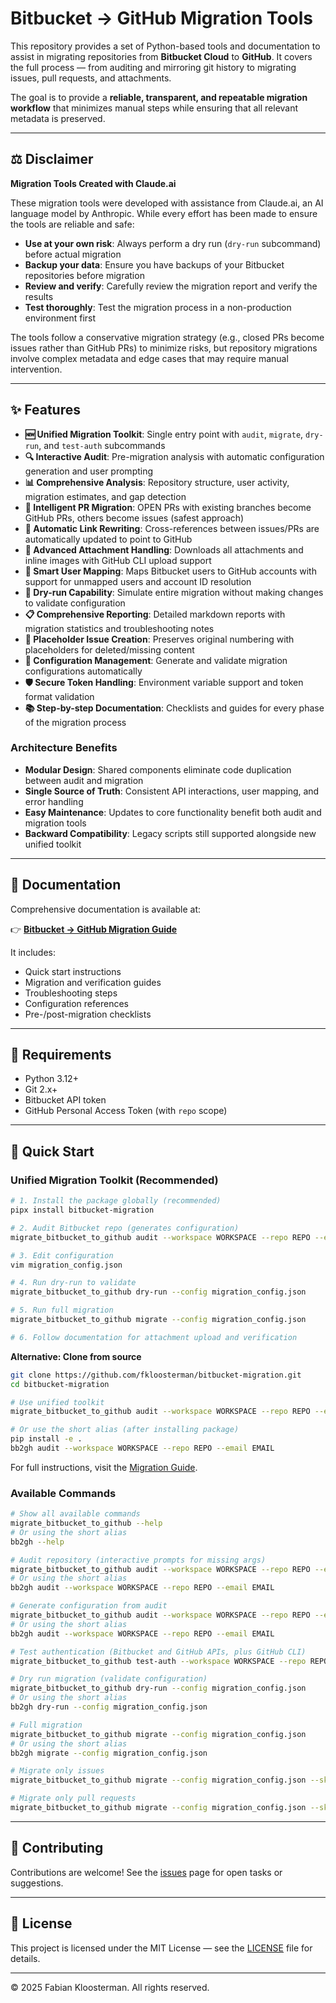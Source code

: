 # Bitbucket → GitHub Migration Tools

This repository provides a set of Python-based tools and documentation to assist in migrating repositories from **Bitbucket Cloud** to **GitHub**. It covers the full process — from auditing and mirroring git history to migrating issues, pull requests, and attachments.

The goal is to provide a **reliable, transparent, and repeatable migration workflow** that minimizes manual steps while ensuring that all relevant metadata is preserved.

---

## ⚖️ Disclaimer

**Migration Tools Created with Claude.ai**

These migration tools were developed with assistance from Claude.ai, an AI language model by Anthropic. While every effort has been made to ensure the tools are reliable and safe:

- **Use at your own risk**: Always perform a dry run (`dry-run` subcommand) before actual migration
- **Backup your data**: Ensure you have backups of your Bitbucket repositories before migration
- **Review and verify**: Carefully review the migration report and verify the results
- **Test thoroughly**: Test the migration process in a non-production environment first

The tools follow a conservative migration strategy (e.g., closed PRs become issues rather than GitHub PRs) to minimize risks, but repository migrations involve complex metadata and edge cases that may require manual intervention.

---

## ✨ Features

* **🆕 Unified Migration Toolkit**: Single entry point with `audit`, `migrate`, `dry-run`, and `test-auth` subcommands
* **🔍 Interactive Audit**: Pre-migration analysis with automatic configuration generation and user prompting
* **📊 Comprehensive Analysis**: Repository structure, user activity, migration estimates, and gap detection
* **🔄 Intelligent PR Migration**: OPEN PRs with existing branches become GitHub PRs, others become issues (safest approach)
* **🔗 Automatic Link Rewriting**: Cross-references between issues/PRs are automatically updated to point to GitHub
* **📎 Advanced Attachment Handling**: Downloads all attachments and inline images with GitHub CLI upload support
* **👥 Smart User Mapping**: Maps Bitbucket users to GitHub accounts with support for unmapped users and account ID resolution
* **🧪 Dry-run Capability**: Simulate entire migration without making changes to validate configuration
* **📋 Comprehensive Reporting**: Detailed markdown reports with migration statistics and troubleshooting notes
* **🔢 Placeholder Issue Creation**: Preserves original numbering with placeholders for deleted/missing content
* **📄 Configuration Management**: Generate and validate migration configurations automatically
* **🛡️  Secure Token Handling**: Environment variable support and token format validation
* **📚 Step-by-step Documentation**: Checklists and guides for every phase of the migration process

### Architecture Benefits

* **Modular Design**: Shared components eliminate code duplication between audit and migration
* **Single Source of Truth**: Consistent API interactions, user mapping, and error handling
* **Easy Maintenance**: Updates to core functionality benefit both audit and migration tools
* **Backward Compatibility**: Legacy scripts still supported alongside new unified toolkit

---

## 📘 Documentation

Comprehensive documentation is available at:

👉 **[Bitbucket → GitHub Migration Guide](https://fkloosterman.github.io/bitbucket-migration/)**

It includes:

* Quick start instructions
* Migration and verification guides
* Troubleshooting steps
* Configuration references
* Pre-/post-migration checklists

---

## 🧰 Requirements

* Python 3.12+
* Git 2.x+
* Bitbucket API token
* GitHub Personal Access Token (with `repo` scope)

---

## 🚀 Quick Start

### Unified Migration Toolkit (Recommended)

```bash
# 1. Install the package globally (recommended)
pipx install bitbucket-migration

# 2. Audit Bitbucket repo (generates configuration)
migrate_bitbucket_to_github audit --workspace WORKSPACE --repo REPO --email EMAIL

# 3. Edit configuration
vim migration_config.json

# 4. Run dry-run to validate
migrate_bitbucket_to_github dry-run --config migration_config.json

# 5. Run full migration
migrate_bitbucket_to_github migrate --config migration_config.json

# 6. Follow documentation for attachment upload and verification
```

**Alternative: Clone from source**
```bash
git clone https://github.com/fkloosterman/bitbucket-migration.git
cd bitbucket-migration

# Use unified toolkit
migrate_bitbucket_to_github audit --workspace WORKSPACE --repo REPO --email EMAIL

# Or use the short alias (after installing package)
pip install -e .
bb2gh audit --workspace WORKSPACE --repo REPO --email EMAIL
```

For full instructions, visit the [Migration Guide](https://fkloosterman.github.io/bitbucket-migration/migration_guide/).

### Available Commands

```bash
# Show all available commands
migrate_bitbucket_to_github --help
# Or using the short alias
bb2gh --help

# Audit repository (interactive prompts for missing args)
migrate_bitbucket_to_github audit --workspace WORKSPACE --repo REPO --email EMAIL
# Or using the short alias
bb2gh audit --workspace WORKSPACE --repo REPO --email EMAIL

# Generate configuration from audit
migrate_bitbucket_to_github audit --workspace WORKSPACE --repo REPO --email EMAIL
# Or using the short alias
bb2gh audit --workspace WORKSPACE --repo REPO --email EMAIL

# Test authentication (Bitbucket and GitHub APIs, plus GitHub CLI)
migrate_bitbucket_to_github test-auth --workspace WORKSPACE --repo REPO --email EMAIL --gh-owner GH_OWNER --gh-repo GH_REPO

# Dry run migration (validate configuration)
migrate_bitbucket_to_github dry-run --config migration_config.json
# Or using the short alias
bb2gh dry-run --config migration_config.json

# Full migration
migrate_bitbucket_to_github migrate --config migration_config.json
# Or using the short alias
bb2gh migrate --config migration_config.json

# Migrate only issues
migrate_bitbucket_to_github migrate --config migration_config.json --skip-prs

# Migrate only pull requests
migrate_bitbucket_to_github migrate --config migration_config.json --skip-issues
```

---

## 🧩 Contributing

Contributions are welcome! See the [issues](https://github.com/fkloosterman/bitbucket-migration/issues) page for open tasks or suggestions.

---

## 📄 License

This project is licensed under the MIT License — see the [LICENSE](LICENSE.txt) file for details.

---

© 2025 Fabian Kloosterman. All rights reserved.
